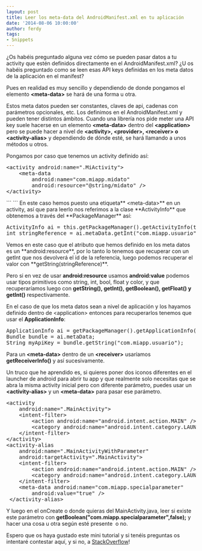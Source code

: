 ```yaml
---
layout: post
title: Leer los meta-data del AndroidManifest.xml en tu aplicación
date: '2014-08-06 10:00:00'
author: ferdy
tags:
- Snippets
---
```


¿Os habéis preguntado alguna vez cómo se pueden pasar datos a tu activity que estén definidos directamente en el AndroidManifest.xml? ¿U os habéis preguntado como se leen esas API keys definidas en los meta datos de la aplicación en el manifest?

<!--more-->

Pues en realidad es muy sencillo y dependiendo de donde pongamos el elemento **&lt;meta-data&gt;** se hará de una forma u otra.

Estos meta datos pueden ser constantes, claves de api, cadenas con parámetros opcionales, etc. Los definimos en el AndroidManifest.xml y pueden tener distintos ámbitos. Cuando una librería nos pide meter una API key suele hacerse en un elemento **&lt;meta-data&gt;** dentro del **&lt;application&gt;** pero se puede hacer a nivel de **&lt;activity&gt;, &lt;provider&gt;, &lt;receiver&gt; **o** &lt;activity-alias&gt;** y dependiendo de dónde esté, se hará llamando a unos métodos u otros.

Pongamos por caso que tenemos un activity definido así:
<div>
<pre class="brush: xml; gutter: true; first-line: 1">&lt;activity android:name=".MiActivity"&gt;
    &lt;meta-data
        android:name="com.miapp.midato"
        android:resource="@string/midato" /&gt;
&lt;/activity&gt;</pre>
</div>
```
<activity android:name=".MiActivity">  
    <meta-data
        android:name="com.miapp.midato"
        android:resource="@string/midato" />
</activity>
```
En este caso hemos puesto una etiqueta** &lt;meta-data&gt;** en un activity, así que para leerlo nos referimos a la clase **ActivityInfo** que obtenemos a través del **PackageManager** así:
<pre class="brush: java; gutter: true; first-line: 1">ActivityInfo ai = this.getPackageManager().getActivityInfo(this.getComponentName(), PackageManager.GET_ACTIVITIES|PackageManager.GET_META_DATA);
int stringReference = ai.metaData.getInt("com.miapp.usuario")</pre>
Vemos en este caso que el atributo que hemos definido en los meta datos es un **android:resource**, por lo tanto lo tenemos que recuperar con un getInt que nos devolverá el id de la referencia, luego podemos recuperar el valor con **getString(stringReference)**.

Pero si en vez de usar **android:resource** usamos **android:value** podemos usar tipos primitivos como string, int, bool, float y color, y que recuperaríamos luego con **getString(), getInt(), getBoolean(), getFloat() y getInt()** respectivamente.

En el caso de que los meta datos sean a nivel de aplicación y los hayamos definido dentro de &lt;application&gt; entonces para recuperarlos tenemos que usar el **ApplicationInfo**:
<pre class="brush: java; gutter: true; first-line: 1">ApplicationInfo ai = getPackageManager().getApplicationInfo(activity.getPackageName(), PackageManager.GET_META_DATA);
Bundle bundle = ai.metaData;
String myApiKey = bundle.getString("com.miapp.usuario");</pre>
Para un **&lt;meta-data&gt;** dentro de un **&lt;receiver&gt;** usaríamos **getReceiverInfo()** y así sucesivamente.

Un truco que he aprendido es, si quieres poner dos iconos diferentes en el launcher de android para abrir tu app y que realmente solo necesitas que se abra la misma activity inicial pero con diferente parámetro, puedes usar un **&lt;activity-alias&gt;** y un **&lt;meta-data&gt;** para pasar ese parámetro.
<pre class="brush: xml; gutter: true; first-line: 1">&lt;activity
    android:name=".MainActivity"&gt;
    &lt;intent-filter&gt;
        &lt;action android:name="android.intent.action.MAIN" /&gt;
        &lt;category android:name="android.intent.category.LAUNCHER" /&gt;
    &lt;/intent-filter&gt;
&lt;/activity&gt;
&lt;activity-alias
    android:name=".MainActivityWithParameter"
    android:targetActivity=".MainActivity"&gt;
    &lt;intent-filter&gt;
        &lt;action android:name="android.intent.action.MAIN" /&gt;
        &lt;category android:name="android.intent.category.LAUNCHER" /&gt;
    &lt;/intent-filter&gt;
    &lt;meta-data android:name="com.miapp.specialparameter"
        android:value="true" /&gt;
 &lt;/activity-alias&gt;</pre>
Y luego en el onCreate o donde quieras del MainActivity.java, leer si existe este parámetro con **getBoolean("com.miapp.specialparameter",false);** y hacer una cosa u otra según esté presente  o no.

Espero que os haya gustado este mini tutorial y si tenéis preguntas os intentaré contestar aquí, y si no, a [StackOverflow](http://www.stackoverflow.com)!
